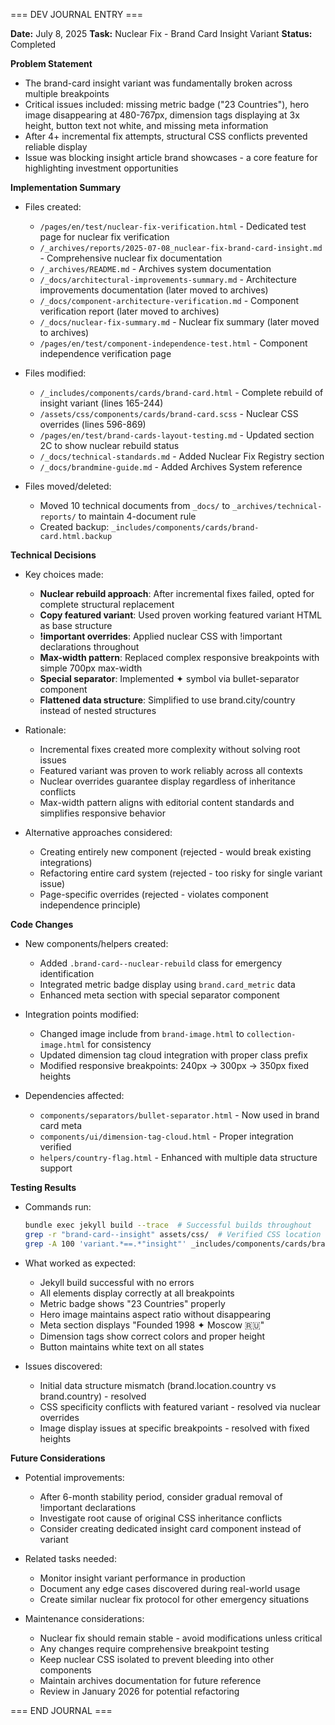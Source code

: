 === DEV JOURNAL ENTRY ===

**Date:** July 8, 2025
**Task:** Nuclear Fix - Brand Card Insight Variant
**Status:** Completed

**Problem Statement**
- The brand-card insight variant was fundamentally broken across multiple breakpoints
- Critical issues included: missing metric badge ("23 Countries"), hero image disappearing at 480-767px, dimension tags displaying at 3x height, button text not white, and missing meta information
- After 4+ incremental fix attempts, structural CSS conflicts prevented reliable display
- Issue was blocking insight article brand showcases - a core feature for highlighting investment opportunities

**Implementation Summary**
- Files created: 
  - `/pages/en/test/nuclear-fix-verification.html` - Dedicated test page for nuclear fix verification
  - `/_archives/reports/2025-07-08_nuclear-fix-brand-card-insight.md` - Comprehensive nuclear fix documentation
  - `/_archives/README.md` - Archives system documentation
  - `/_docs/architectural-improvements-summary.md` - Architecture improvements documentation (later moved to archives)
  - `/_docs/component-architecture-verification.md` - Component verification report (later moved to archives)
  - `/_docs/nuclear-fix-summary.md` - Nuclear fix summary (later moved to archives)
  - `/pages/en/test/component-independence-test.html` - Component independence verification page
  
- Files modified:
  - `/_includes/components/cards/brand-card.html` - Complete rebuild of insight variant (lines 165-244)
  - `/assets/css/components/cards/brand-card.scss` - Nuclear CSS overrides (lines 596-869)
  - `/pages/en/test/brand-cards-layout-testing.md` - Updated section 2C to show nuclear rebuild status
  - `/_docs/technical-standards.md` - Added Nuclear Fix Registry section
  - `/_docs/brandmine-guide.md` - Added Archives System reference
  
- Files moved/deleted:
  - Moved 10 technical documents from `_docs/` to `_archives/technical-reports/` to maintain 4-document rule
  - Created backup: `_includes/components/cards/brand-card.html.backup`

**Technical Decisions**
- Key choices made:
  - **Nuclear rebuild approach**: After incremental fixes failed, opted for complete structural replacement
  - **Copy featured variant**: Used proven working featured variant HTML as base structure
  - **!important overrides**: Applied nuclear CSS with !important declarations throughout
  - **Max-width pattern**: Replaced complex responsive breakpoints with simple 700px max-width
  - **Special separator**: Implemented ✦ symbol via bullet-separator component
  - **Flattened data structure**: Simplified to use brand.city/country instead of nested structures
  
- Rationale:
  - Incremental fixes created more complexity without solving root issues
  - Featured variant was proven to work reliably across all contexts
  - Nuclear overrides guarantee display regardless of inheritance conflicts
  - Max-width pattern aligns with editorial content standards and simplifies responsive behavior
  
- Alternative approaches considered:
  - Creating entirely new component (rejected - would break existing integrations)
  - Refactoring entire card system (rejected - too risky for single variant issue)
  - Page-specific overrides (rejected - violates component independence principle)

**Code Changes**
- New components/helpers created:
  - Added `.brand-card--nuclear-rebuild` class for emergency identification
  - Integrated metric badge display using `brand.card_metric` data
  - Enhanced meta section with special separator component
  
- Integration points modified:
  - Changed image include from `brand-image.html` to `collection-image.html` for consistency
  - Updated dimension tag cloud integration with proper class prefix
  - Modified responsive breakpoints: 240px → 300px → 350px fixed heights
  
- Dependencies affected:
  - `components/separators/bullet-separator.html` - Now used in brand card meta
  - `components/ui/dimension-tag-cloud.html` - Proper integration verified
  - `helpers/country-flag.html` - Enhanced with multiple data structure support

**Testing Results**
- Commands run:
  ```bash
  bundle exec jekyll build --trace  # Successful builds throughout
  grep -r "brand-card--insight" assets/css/  # Verified CSS location
  grep -A 100 'variant.*==.*"insight"' _includes/components/cards/brand-card.html  # Verified HTML structure
  ```
  
- What worked as expected:
  - Jekyll build successful with no errors
  - All elements display correctly at all breakpoints
  - Metric badge shows "23 Countries" properly
  - Hero image maintains aspect ratio without disappearing
  - Meta section displays "Founded 1998 ✦ Moscow 🇷🇺"
  - Dimension tags show correct colors and proper height
  - Button maintains white text on all states
  
- Issues discovered:
  - Initial data structure mismatch (brand.location.country vs brand.country) - resolved
  - CSS specificity conflicts with featured variant - resolved via nuclear overrides
  - Image display issues at specific breakpoints - resolved with fixed heights

**Future Considerations**
- Potential improvements:
  - After 6-month stability period, consider gradual removal of !important declarations
  - Investigate root cause of original CSS inheritance conflicts
  - Consider creating dedicated insight card component instead of variant
  
- Related tasks needed:
  - Monitor insight variant performance in production
  - Document any edge cases discovered during real-world usage
  - Create similar nuclear fix protocol for other emergency situations
  
- Maintenance considerations:
  - Nuclear fix should remain stable - avoid modifications unless critical
  - Any changes require comprehensive breakpoint testing
  - Keep nuclear CSS isolated to prevent bleeding into other components
  - Maintain archives documentation for future reference
  - Review in January 2026 for potential refactoring

=== END JOURNAL ===